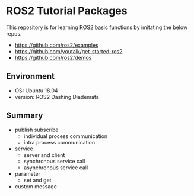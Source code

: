# ROS2 Tutorial Packages

This repository is for learning ROS2 basic functions by imitating the below repos.
- https://github.com/ros2/examples
- https://github.com/youtalk/get-started-ros2
- https://github.com/ros2/demos

## Environment
- OS: Ubuntu 18.04
- version: ROS2 Dashing Diademata

## Summary
- publish subscribe
  - individual process communication
  - intra process communication
- service
  - server and client
  - synchronous service call
  - asynchronous service call
- parameter
  - set and get
- custom message
